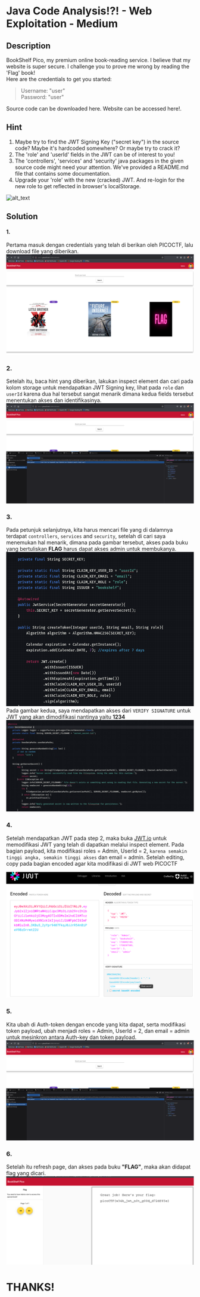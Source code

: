 # Java Code Analysis!?! - Web Exploitation - Medium

## Description
BookShelf Pico, my premium online book-reading service. I believe that my website is super secure. I challenge you to prove me wrong by reading the 'Flag' book!  
Here are the credentials to get you started:
> Username: "user"  
> Password: "user"

Source code can be downloaded here.
Website can be accessed here!.  

## Hint
1. Maybe try to find the JWT Signing Key ("secret key") in the source code? Maybe it's hardcoded somewhere? Or maybe try to crack it?
2. The 'role' and 'userId' fields in the JWT can be of interest to you!
3. The 'controllers', 'services' and 'security' java packages in the given source code might need your attention. We've provided a README.md file that contains some documentation.  
4. Upgrade your 'role' with the new (cracked) JWT. And re-login for the new role to get reflected in browser's localStorage.  

![alt_text](?raw=true)
## Solution  

#### 1.  
Pertama masuk dengan credentials yang telah di berikan oleh PICOCTF, lalu download file yang diberikan.
![alt_text](https://github.com/fauznazz-afk/ctf-writeup/blob/main/Documentation/JavaCodeAnalysis/Screenshot%20From%202025-01-31%2009-06-54.png?raw=true)

### 2.  
Setelah itu, baca hint yang diberikan, lakukan inspect element dan cari pada kolom storage untuk mendapatkan JWT Signing key, lihat pada `role` dan `userId` karena dua hal tersebut sangat menarik dimana kedua fields tersebut menentukan akses dan identifikasinya.  
![alt_text](https://github.com/fauznazz-afk/ctf-writeup/blob/main/Documentation/JavaCodeAnalysis/Screenshot%20From%202025-01-31%2009-07-32.png?raw=true)

### 3. 
Pada petunjuk selanjutnya, kita harus mencari file yang di dalamnya terdapat `controllers`, `services` and `security`, setelah di cari saya menemukan hal menarik, dimana pada gambar tersebut, akses pada buku yang bertuliskan **FLAG** harus dapat akses admin untuk membukanya. 
![alt_text](https://github.com/fauznazz-afk/ctf-writeup/blob/main/Documentation/JavaCodeAnalysis/Screenshot%20From%202025-01-31%2009-09-01.png?raw=true)  
Pada gambar kedua, saya mendapatkan akses dari `VERIFY SIGNATURE` untuk JWT yang akan dimodifikasi nantinya yaitu **1234**
![alt_text](https://github.com/fauznazz-afk/ctf-writeup/blob/main/Documentation/JavaCodeAnalysis/Screenshot%20From%202025-01-31%2009-09-15.png?raw=true)

### 4.
Setelah mendapatkan JWT pada step 2, maka buka [JWT.io](JWT.io) untuk memodifikasi JWT yang telah di dapatkan melalui inspect element. Pada bagian payload, kita modifikasi roles = Admin, UserId = 2, `karena semakin tinggi angka, semakin tinggi akses` dan email = admin. Setelah editing, copy pada bagian encoded agar kita modifikasi di JWT web PICOCTF

![alt_text](https://github.com/fauznazz-afk/ctf-writeup/blob/main/Documentation/JavaCodeAnalysis/Screenshot%20From%202025-01-31%2008-38-19.png?raw=true)

### 5.
Kita ubah di Auth-token dengan encode yang kita dapat, serta modifikasi token payload, ubah menjadi roles = Admin, UserId = 2, dan email = admin untuk mesinkron antara Auth-key dan token payload.  
![alt_text](https://github.com/fauznazz-afk/ctf-writeup/blob/main/Documentation/JavaCodeAnalysis/Screenshot%20From%202025-01-31%2009-07-32.png?raw=true)

### 6. 
Setelah itu refresh page, dan akses pada buku **"FLAG"**, maka akan didapat flag yang dicari.  
![alt_text](https://github.com/fauznazz-afk/ctf-writeup/blob/main/Documentation/JavaCodeAnalysis/Screenshot%20From%202025-01-31%2009-08-24.png?raw=true)

# THANKS!
